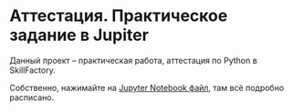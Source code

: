# Аттестация. Практическое задание в Jupiter

Данный проект – практическая работа, аттестация по Python в SkillFactory. 

Собственно, нажимайте на [Jupyter Notebook файл](https://github.com/keloin/SF/blob/main/test-1-python/Solar-Power.ipynb), там всё подробно расписано.